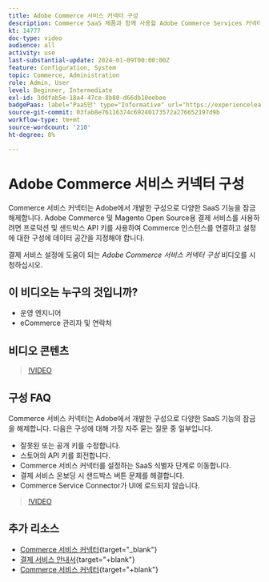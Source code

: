 ```yaml
---
title: Adobe Commerce 서비스 커넥터 구성
description: Commerce SaaS 제품과 함께 사용할 Adobe Commerce Services 커넥터를 구성하는 방법과 일반적인 문제를 해결하는 방법에 대해 알아봅니다.
kt: 14777
doc-type: video
audience: all
activity: use
last-substantial-update: 2024-01-09T00:00:00Z
feature: Configuration, System
topic: Commerce, Administration
role: Admin, User
level: Beginner, Intermediate
exl-id: 3ddfab5e-18a4-47ce-8b80-d66db10eebee
badgePaas: label="PaaS만" type="Informative" url="https://experienceleague.adobe.com/ko/docs/commerce/user-guides/product-solutions" tooltip="Adobe Commerce 온 클라우드 프로젝트(Adobe 관리 PaaS 인프라) 및 온프레미스 프로젝트에만 적용됩니다."
source-git-commit: 03fab8e76116374c69240173572a276652197d9b
workflow-type: tm+mt
source-wordcount: '210'
ht-degree: 0%

---
```


# Adobe Commerce 서비스 커넥터 구성

Commerce 서비스 커넥터는 Adobe에서 개발한 구성으로 다양한 SaaS 기능을 잠금 해제합니다. Adobe Commerce 및 Magento Open Source용 결제 서비스를 사용하려면 프로덕션 및 샌드박스 API 키를 사용하여 Commerce 인스턴스를 연결하고 설정에 대한 구성에 데이터 공간을 지정해야 합니다.

결제 서비스 설정에 도움이 되는 _Adobe Commerce 서비스 커넥터 구성_ 비디오를 시청하십시오.

## 이 비디오는 누구의 것입니까?

- 운영 엔지니어
- eCommerce 관리자 및 연락처

## 비디오 콘텐츠

>[!VIDEO](https://video.tv.adobe.com/v/3425958?learn=on)

## 구성 FAQ

Commerce 서비스 커넥터는 Adobe에서 개발한 구성으로 다양한 SaaS 기능의 잠금을 해제합니다. 다음은 구성에 대해 가장 자주 묻는 질문 중 일부입니다.

- 잘못된 또는 공개 키를 수정합니다.
- 스토어의 API 키를 회전합니다.
- Commerce 서비스 커넥터를 설정하는 SaaS 식별자 단계로 이동합니다.
- 결제 서비스 온보딩 시 샌드박스 버튼 문제를 해결합니다.
- Commerce Service Connector가 UI에 로드되지 않습니다.

>[!VIDEO](https://video.tv.adobe.com/v/3425959?learn=on)

## 추가 리소스

- [Commerce 서비스 커넥터](https://experienceleague.adobe.com/docs/commerce-merchant-services/user-guides/integration-services/saas.html?lang=ko){target="_blank"}
- [결제 서비스 안내서](https://experienceleague.adobe.com/docs/commerce-merchant-services/payment-services/guide-overview.html?lang=ko){target="+blank"}
- [Commerce 서비스 커넥터](https://experienceleague.adobe.com/docs/commerce-merchant-services/user-guides/integration-services/saas.html?lang=ko){target="+blank"}
